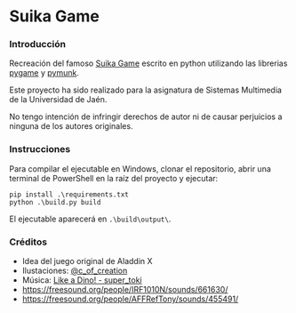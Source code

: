 # Suika Game

### Introducción
Recreación del famoso [Suika Game](https://suikagame.jp/) escrito en python utilizando las librerias [pygame](www.pygame.org) y [pymunk](pymunk.org).  

Este proyecto ha sido realizado para la asignatura de Sistemas Multimedia de la Universidad de Jaén.

No tengo intención de infringir derechos de autor ni de causar perjuicios a ninguna de los autores originales.

### Instrucciones

Para compilar el ejecutable en Windows, clonar el repositorio, abrir una terminal de PowerShell en la raíz del proyecto y ejecutar:

```
pip install .\requirements.txt
python .\build.py build
```

El ejecutable aparecerá en `.\build\output\`.

### Créditos

- Idea del juego original de Aladdin X
- Ilustaciones:  [@c_of_creation](https://www.instagram.com/c_of_creation/)
- Música: [Like a Dino! - super_toki](https://www.youtube.com/watch?v=si-iB-oUMtc)
- https://freesound.org/people/IRF1010N/sounds/661630/
- https://freesound.org/people/AFFRefTony/sounds/455491/